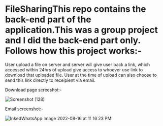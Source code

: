 # FileSharingThis repo contains the back-end part of the application.This was a group project and I did the back-end part only. Follows how this project works:-

User upload a file on server and server will give user back a link, which accessed within 24hrs of upload give access to whoever use link to download that uploaded file.
User at the time of upload can also choose to send this link directly to receipient via email.

Download page screeshot:-

![Screenshot (128)](https://user-images.githubusercontent.com/103542495/184949563-630f70d2-18d6-4672-9a09-fdfd8e6fd407.png )

Email screenshot:-

![InkedWhatsApp Image 2022-08-16 at 11 16 23 PM](https://user-images.githubusercontent.com/103542495/184949077-95ef9c5f-f1fe-4be8-8f6a-6a43e33ea9eb.jpg)
